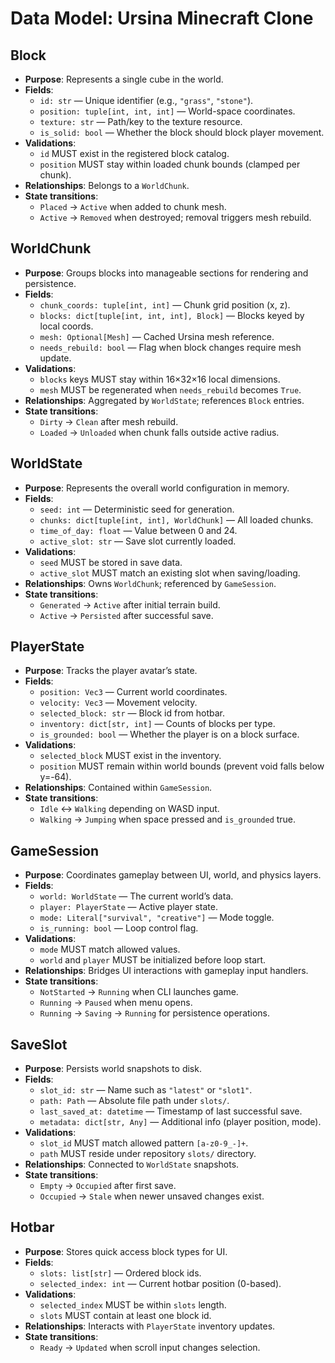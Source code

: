 # Data Model: Ursina Minecraft Clone

## Block
- **Purpose**: Represents a single cube in the world.
- **Fields**:
  - `id: str` — Unique identifier (e.g., `"grass"`, `"stone"`).
  - `position: tuple[int, int, int]` — World-space coordinates.
  - `texture: str` — Path/key to the texture resource.
  - `is_solid: bool` — Whether the block should block player movement.
- **Validations**:
  - `id` MUST exist in the registered block catalog.
  - `position` MUST stay within loaded chunk bounds (clamped per chunk).
- **Relationships**: Belongs to a `WorldChunk`.
- **State transitions**:
  - `Placed` → `Active` when added to chunk mesh.
  - `Active` → `Removed` when destroyed; removal triggers mesh rebuild.

## WorldChunk
- **Purpose**: Groups blocks into manageable sections for rendering and persistence.
- **Fields**:
  - `chunk_coords: tuple[int, int]` — Chunk grid position (x, z).
  - `blocks: dict[tuple[int, int, int], Block]` — Blocks keyed by local coords.
  - `mesh: Optional[Mesh]` — Cached Ursina mesh reference.
  - `needs_rebuild: bool` — Flag when block changes require mesh update.
- **Validations**:
  - `blocks` keys MUST stay within 16×32×16 local dimensions.
  - `mesh` MUST be regenerated when `needs_rebuild` becomes `True`.
- **Relationships**: Aggregated by `WorldState`; references `Block` entries.
- **State transitions**:
  - `Dirty` → `Clean` after mesh rebuild.
  - `Loaded` → `Unloaded` when chunk falls outside active radius.

## WorldState
- **Purpose**: Represents the overall world configuration in memory.
- **Fields**:
  - `seed: int` — Deterministic seed for generation.
  - `chunks: dict[tuple[int, int], WorldChunk]` — All loaded chunks.
  - `time_of_day: float` — Value between 0 and 24.
  - `active_slot: str` — Save slot currently loaded.
- **Validations**:
  - `seed` MUST be stored in save data.
  - `active_slot` MUST match an existing slot when saving/loading.
- **Relationships**: Owns `WorldChunk`; referenced by `GameSession`.
- **State transitions**:
  - `Generated` → `Active` after initial terrain build.
  - `Active` → `Persisted` after successful save.

## PlayerState
- **Purpose**: Tracks the player avatar’s state.
- **Fields**:
  - `position: Vec3` — Current world coordinates.
  - `velocity: Vec3` — Movement velocity.
  - `selected_block: str` — Block id from hotbar.
  - `inventory: dict[str, int]` — Counts of blocks per type.
  - `is_grounded: bool` — Whether the player is on a block surface.
- **Validations**:
  - `selected_block` MUST exist in the inventory.
  - `position` MUST remain within world bounds (prevent void falls below y=-64).
- **Relationships**: Contained within `GameSession`.
- **State transitions**:
  - `Idle` ↔ `Walking` depending on WASD input.
  - `Walking` → `Jumping` when space pressed and `is_grounded` true.

## GameSession
- **Purpose**: Coordinates gameplay between UI, world, and physics layers.
- **Fields**:
  - `world: WorldState` — The current world’s data.
  - `player: PlayerState` — Active player state.
  - `mode: Literal["survival", "creative"]` — Mode toggle.
  - `is_running: bool` — Loop control flag.
- **Validations**:
  - `mode` MUST match allowed values.
  - `world` and `player` MUST be initialized before loop start.
- **Relationships**: Bridges UI interactions with gameplay input handlers.
- **State transitions**:
  - `NotStarted` → `Running` when CLI launches game.
  - `Running` → `Paused` when menu opens.
  - `Running` → `Saving` → `Running` for persistence operations.

## SaveSlot
- **Purpose**: Persists world snapshots to disk.
- **Fields**:
  - `slot_id: str` — Name such as `"latest"` or `"slot1"`.
  - `path: Path` — Absolute file path under `slots/`.
  - `last_saved_at: datetime` — Timestamp of last successful save.
  - `metadata: dict[str, Any]` — Additional info (player position, mode).
- **Validations**:
  - `slot_id` MUST match allowed pattern `[a-z0-9_-]+`.
  - `path` MUST reside under repository `slots/` directory.
- **Relationships**: Connected to `WorldState` snapshots.
- **State transitions**:
  - `Empty` → `Occupied` after first save.
  - `Occupied` → `Stale` when newer unsaved changes exist.

## Hotbar
- **Purpose**: Stores quick access block types for UI.
- **Fields**:
  - `slots: list[str]` — Ordered block ids.
  - `selected_index: int` — Current hotbar position (0-based).
- **Validations**:
  - `selected_index` MUST be within `slots` length.
  - `slots` MUST contain at least one block id.
- **Relationships**: Interacts with `PlayerState` inventory updates.
- **State transitions**:
  - `Ready` → `Updated` when scroll input changes selection.
